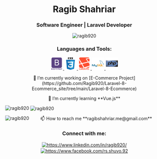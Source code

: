 <h1 align="center">Ragib Shahriar</h1>
<h3 align="center">Software Engineer | Laravel Developer</h3>

<p align="center"> <img src="https://komarev.com/ghpvc/?username=ragib920&label=Profile%20views&color=0e75b6&style=flat" alt="ragib920" /> </p>


<h3 align="center">Languages and Tools:</h3>
<p align="center"> <a href="https://getbootstrap.com" target="_blank"> <img src="https://raw.githubusercontent.com/devicons/devicon/master/icons/bootstrap/bootstrap-plain-wordmark.svg" alt="bootstrap" width="40" height="40"/> </a> <a href="https://www.w3schools.com/css/" target="_blank"> <img src="https://raw.githubusercontent.com/devicons/devicon/master/icons/css3/css3-original-wordmark.svg" alt="css3" width="40" height="40"/> </a> <a href="https://laravel.com/" target="_blank"> <img src="https://raw.githubusercontent.com/devicons/devicon/master/icons/laravel/laravel-plain-wordmark.svg" alt="laravel" width="40" height="40"/> </a> <a href="https://www.mysql.com/" target="_blank"> <img src="https://raw.githubusercontent.com/devicons/devicon/master/icons/mysql/mysql-original-wordmark.svg" alt="mysql" width="40" height="40"/> </a> <a href="https://www.php.net" target="_blank"> <img src="https://raw.githubusercontent.com/devicons/devicon/master/icons/php/php-original.svg" alt="php" width="40" height="40"/> </a> </p>



<p  align="center">🔭 I’m currently working on [E-Commerce Project](https://github.com/Ragib920/Laravel-8-Ecommerce_site/tree/main/Laravel-8-Ecommerce)</p> 

<p  align="center">🌱 I’m currently learning **Vue.js**</p>



<p><img align="left" src="https://github-readme-stats.vercel.app/api/top-langs?username=ragib920&show_icons=true&locale=en&layout=compact" alt="ragib920" /></p>

<p>&nbsp;<img align="center" src="https://github-readme-stats.vercel.app/api?username=ragib920&show_icons=true&locale=en" alt="ragib920" /></p>

<p><img align="left" src="https://github-readme-streak-stats.herokuapp.com/?user=ragib920&" alt="ragib920" /></p>


<p  align="center">📫 How to reach me **ragibshahriar.me@gmail.com**</p> 
<h3 align="center">Connect with me:</h3>
<p align="center">
<a href="https://linkedin.com/in/https://www.linkedin.com/in/ragib920/" target="blank"><img align="center" src="https://raw.githubusercontent.com/rahuldkjain/github-profile-readme-generator/master/src/images/icons/Social/linked-in-alt.svg" alt="https://www.linkedin.com/in/ragib920/" height="30" width="40" /></a>
<a href="https://fb.com/https://www.facebook.com/rs.shuvo.92" target="blank"><img align="center" src="https://raw.githubusercontent.com/rahuldkjain/github-profile-readme-generator/master/src/images/icons/Social/facebook.svg" alt="https://www.facebook.com/rs.shuvo.92" height="30" width="40" /></a>
</p>
